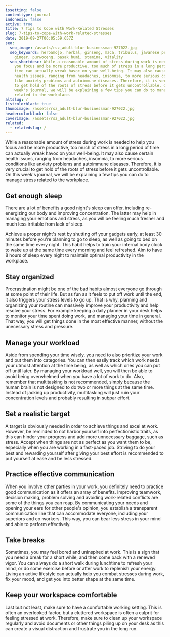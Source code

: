 ```yaml
---
issetting: false
contenttype: journal
indonesia: false
active: true
title: 7 Tips to Cope with Work-Related Stresses
slug: 7-tips-to-cope-with-work-related-stresses
date: 2019-09-27T06:05:59.657Z
seo:
  seo_image: /assets/rsz_adult-blur-businessman-927022.jpg
  seo_keywords: herbamojo, herbal, ginseng, maca, tribulus, javanese pepper, red
    ginger, purwoceng, pasak bumi, stamina, vitality
  seo_shortdesc: While a reasonable amount of stress during work is needed to help
    you focus and be more productive, too much of stress in a long period of
    time can actually wreak havoc on your well-being. It may also cause certain
    health issues, ranging from headaches, insomnia, to more serious conditions
    like anxiety problems and autoimmune diseases. Therefore, it is very crucial
    to get hold of the roots of stress before it gets uncontrollable. On this
    week's journal, we will be explaining a few tips you can do to manage stress
    related to the workplace.
altslug: /
listcolorblack: true
thumbimage: /assets/rsz_adult-blur-businessman-927022.jpg
headercolorblack: false
coverimage: /assets/rsz_adult-blur-businessman-927022.jpg
related:
  - relatedslug: /
---
```

While a reasonable amount of stress during work is needed to help you focus and be more productive, too much of stress in a long period of time can actually wreak havoc on your well-being. It may also cause certain health issues, ranging from headaches, insomnia, to more serious conditions like anxiety problems and autoimmune diseases. Therefore, it is very crucial to get hold of the roots of stress before it gets uncontrollable. On this week's journal, we will be explaining a few tips you can do to manage stress related to the workplace.

## Get enough sleep

There are a lot of benefits a good night's sleep can offer, including re-energizing our body and improving concentration. The latter may help in managing your emotions and stress, as you will be feeling much fresher and much less irritable from lack of sleep. 

Achieve a proper night's rest by shutting off your gadgets early, at least 30 minutes before you're planning to go to sleep, as well as going to bed on the same time every night. This habit helps to train your internal body clock to wake up at the same time every morning and feel refreshed. Aim to have 8 hours of sleep every night to maintain optimal productivity in the workplace.

## Stay organized

Procrastination might be one of the bad habits almost everyone go through at some point of their life. But as fun as it feels to put off work until the end, it also triggers your stress levels to go up. That is why, planning and organizing your routine can massively improve your productivity and help resolve your stress. For example keeping a daily planner in your desk helps to monitor your time spent doing work, and managing your time in general. That way, you will get things done in the most effective manner, without the unecessary stress and pressure.

## Manage your workload

Aside from spending your time wisely, you need to also prioritize your work and put them into categories. You can then easily track which work needs your utmost attention at the time being, as well as which ones you can put off until later. By managing your workload well, you will then be able to avoid being overwhelmed when you have a lot of work to do. Also, remember that multitasking is not recommended, simply because the human brain is not designed to do two or more things at the same time. Instead of jacking up productivity, multitasking will just ruin your concentration levels and probably resulting in subpar effort.

## Set a realistic target

A target is obviously needed in order to achieve things and excel at work. However, be reminded to not harbor yourself into perfectionistic traits, as this can hinder your progress and add more unnecessary baggage, such as stress. Accept when things are not as perfect as you want them to be, especially when you are working in a fast-paced job. Striving to do your best and rewarding yourself after giving your best effort is recommended to put yourself at ease and be less stressed.

## Practice effective communication

When you involve other parties in your work, you definitely need to practice good communication as it offers an array of benefits. Improving teamwork, decision making, problem solving and avoiding work-related conflicts are some of the things you can reap. By communicating your needs and opening your ears for other people's opinion, you establish a transparent communication line that can accommodate everyone, including your superiors and co-workers. This way, you can bear less stress in your mind and able to perform effectively.

## Take breaks

Sometimes, you may feel bored and uninspired at work. This is a sign that you need a break for a short while, and then come back with a renewed vigor. You can always do a short walk during lunchtime to refresh your mind, or do some exercise before or after work to replenish your energy. Living an active lifestyle can actually help you combat stresses during work, fix your mood, and get you into better shape at the same time. 

## Keep your workspace comfortable

Last but not least, make sure to have a comfortable working setting. This is often an overlooked factor, but a cluttered workspace is often a culprit for feeling stressed at work. Therefore, make sure to clean up your workspace regularly and avoid documents or other things piling up on your desk as this can create a visual distraction and frustrate you in the long run.